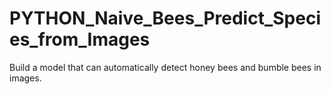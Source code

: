 # PYTHON_Naive_Bees_Predict_Species_from_Images
Build a model that can automatically detect honey bees and bumble bees in images.
